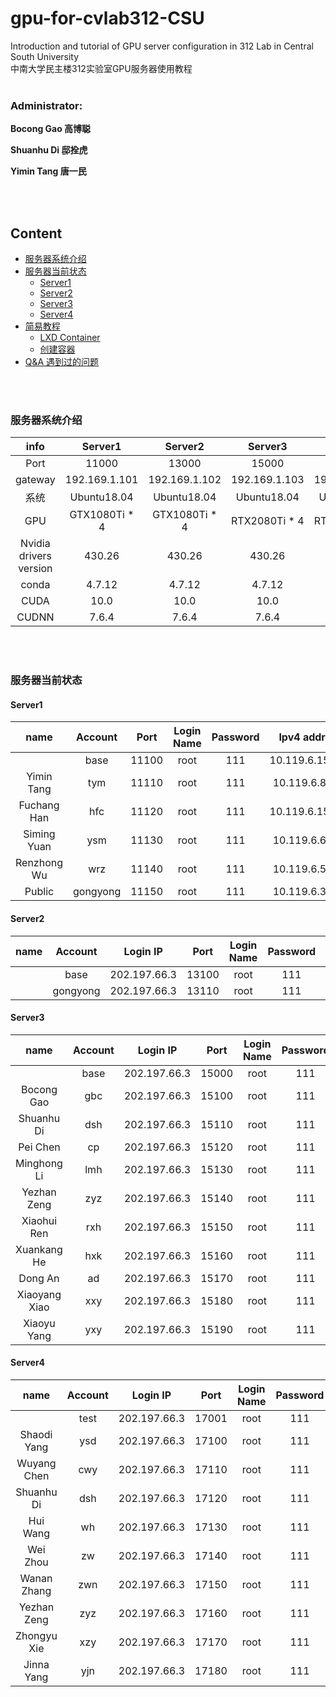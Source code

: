 # gpu-for-cvlab312-CSU
 Introduction and tutorial of GPU server configuration in 312 Lab in Central South University   
 中南大学民主楼312实验室GPU服务器使用教程
<br/>
<br/>

### Administrator:   

**Bocong Gao 高博聪**    

**Shuanhu Di 邸拴虎**    

**Yimin Tang 唐一民**   

<br/>
<br/>

## Content
- [服务器系统介绍](#服务器系统介绍)
- [服务器当前状态](#服务器当前状态)
  - [Server1](#Server1)
  - [Server2](#Server2)
  - [Server3](#Server3)
  - [Server4](#Server4)
- [简易教程](#简易教程)
  - [LXD Container](/lxd.md)
  - [创建容器](/create.md)
- [Q&A 遇到过的问题](/question.md)


<br/>
<br/>

### 服务器系统介绍
 
| info | Server1 | Server2 | Server3 | Server4 | 
| :----: | :----: | :------: | :---: | :------: | 
| Port  | 11000 | 13000 | 15000 | 17000 | 
| gateway | 192.169.1.101 | 192.169.1.102 | 192.169.1.103 | 192.169.1.104 |
| 系统 | Ubuntu18.04 | Ubuntu18.04 | Ubuntu18.04 | Ubuntu18.04 | 
| GPU | GTX1080Ti * 4 | GTX1080Ti * 4 | RTX2080Ti * 4 | RTX2080Ti * 4 |  
| Nvidia drivers version | 430.26 | 430.26 | 430.26 | 430.26 |  
| conda | 4.7.12 | 4.7.12 | 4.7.12 | 4.7.12 | 
| CUDA | 10.0 | 10.0 | 10.0 | 10.0 |  
| CUDNN | 7.6.4 | 7.6.4 | 7.6.4 | 7.6.4 |  

<br/>
<br/>

### 服务器当前状态
#### Server1

| name | Account | Port | Login Name | Password | Ipv4 address |  
| :----: | :------: | :---: | :------: | :---: | :--------: |
|   | base | 11100 | root | 111 | 10.119.6.151:22 |
| Yimin Tang | tym | 11110 | root | 111 | 10.119.6.88:22 |
| Fuchang Han | hfc | 11120 | root | 111 | 10.119.6.155:22 |
| Siming Yuan | ysm | 11130 | root | 111 | 10.119.6.62:22 |
| Renzhong Wu | wrz | 11140 | root | 111 | 10.119.6.55:22 |
| Public | gongyong | 11150 | root | 111 | 10.119.6.38:22 |

#### Server2

| name | Account | Login IP | Port | Login Name | Password | Ipv4 address |  
| :----: | :----: | :------: | :---: | :------: | :---: | :--------: |
|   | base | 202.197.66.3 | 13100 | root | 111 | 10.88.221.23:22 |
|   | gongyong | 202.197.66.3 | 13110 | root | 111 | 10.88.221.21:22 |

#### Server3

| name | Account | Login IP | Port | Login Name | Password | Ipv4 address |   
| :----: | :----: | :------: | :---: | :------: | :---: | :--------: |
|   | base | 202.197.66.3 | 15000 | root | 111 | 10.124.170.252:22 |
| Bocong Gao | gbc | 202.197.66.3 | 15100 | root | 111 | 10.124.170.74:22 |
| Shuanhu Di | dsh | 202.197.66.3 | 15110 | root | 111 | 10.124.170.91:22 |
| Pei Chen | cp | 202.197.66.3 | 15120 | root | 111 | 10.124.170.22:22 |
| Minghong Li | lmh | 202.197.66.3 | 15130 | root | 111 | 10.124.170.233:22 |
| Yezhan Zeng | zyz | 202.197.66.3 | 15140 | root | 111 | 10.124.170.178:22 |
| Xiaohui Ren | rxh | 202.197.66.3 | 15150 | root | 111 | 10.124.170.150:22 |
| Xuankang He | hxk | 202.197.66.3 | 15160 | root | 111 | 10.124.170.130:22 |
| Dong An | ad | 202.197.66.3 | 15170 | root | 111 | 10.124.170.24:22 |
| Xiaoyang Xiao | xxy | 202.197.66.3 | 15180 | root | 111 | 10.124.170.25:22 |
| Xiaoyu Yang | yxy | 202.197.66.3 | 15190 | root | 111 | 10.124.170.19:22 |

#### Server4

| name | Account | Login IP | Port | Login Name | Password | Ipv4 address |   
| :----: | :----: | :------: | :---: | :------: | :---: | :--------: |
|   | test | 202.197.66.3 | 17001 | root | 111 | |
| Shaodi Yang | ysd | 202.197.66.3 | 17100 | root | 111 | 10.213.4.92:22 |
| Wuyang Chen | cwy | 202.197.66.3 | 17110 | root | 111 | 10.213.4.100:22 |
| Shuanhu Di | dsh | 202.197.66.3 | 17120 | root | 111 | 10.213.4.70:22 |
| Hui Wang | wh | 202.197.66.3 | 17130 | root | 111 | 10.213.4.84:22 |
| Wei Zhou | zw | 202.197.66.3 | 17140 | root | 111 | 10.213.4.74:22 |
| Wanan Zhang | zwn | 202.197.66.3 | 17150 | root | 111 | 10.213.4.134:22 |
| Yezhan Zeng | zyz | 202.197.66.3 | 17160 | root | 111 | 10.213.4.226:22 |
| Zhongyu Xie | xzy | 202.197.66.3 | 17170 | root | 111 | 10.213.4.54:22 |
| Jinna Yang | yjn | 202.197.66.3 | 17180 | root | 111 | 10.213.4.131:22 |

<br/>
<br/>






